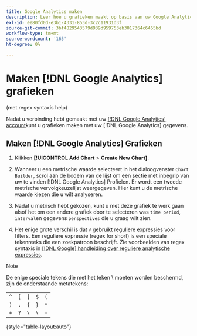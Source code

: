 ```yaml
---
title: Google Analytics maken
description: Leer hoe u grafieken maakt op basis van uw Google Analytics-gegevens.
exl-id: ee80fd0d-e3b1-4331-853d-3c2c11931d3f
source-git-commit: 3bf4829543579d939d959753eb3017364c6465bd
workflow-type: tm+mt
source-wordcount: '165'
ht-degree: 0%

---
```


# Maken [!DNL Google Analytics] grafieken

(met regex syntaxis help)

Nadat u verbinding hebt gemaakt met uw [[!DNL Google Analytics] account](../../data-analyst/importing-data/integrations/google-analytics.md)kunt u grafieken maken met uw [!DNL Google Analytics] gegevens.

## Maken [!DNL Google Analytics] Grafieken

1. Klikken **[!UICONTROL Add Chart** > **Create New Chart]**.

1. Wanneer u een metrische waarde selecteert in het dialoogvenster `Chart Builder`, scrol aan de bodem van de lijst om een sectie met inbegrip van uw te vinden [!DNL Google Analytics] Profielen. Er wordt een tweede metrische vervolgkeuzelijst weergegeven. Hier kunt u de metrische waarde kiezen die u wilt analyseren.

1. Nadat u metrisch hebt gekozen, kunt u met deze grafiek te werk gaan alsof het om een andere grafiek door te selecteren was `time period`, `interval`en gegevens `perspectives` die u graag wilt zien.

1. Het enige grote verschil is dat `√` gebruikt reguliere expressies voor filters. Een reguliere expressie (regex for short) is een speciale tekenreeks die een zoekpatroon beschrijft. Zie voorbeelden van regex syntaxis in [[!DNL Google] handleiding over reguliere analytische expressies](https://support.google.com/analytics/answer/1034324?hl=en).

>[!NOTE]
>
>De enige speciale tekens die met het teken \ moeten worden beschermd, zijn de onderstaande metatekens:

|  |  |  |  |  |
|-----|-----|-----|-----|-----|
| `^` | `[` | `]` | `$` | `(` |
| `)` | `.` | `{` | `}` | `*` |
| `+` | `?` | `\` | `\` | `-` |

{style="table-layout:auto"}
